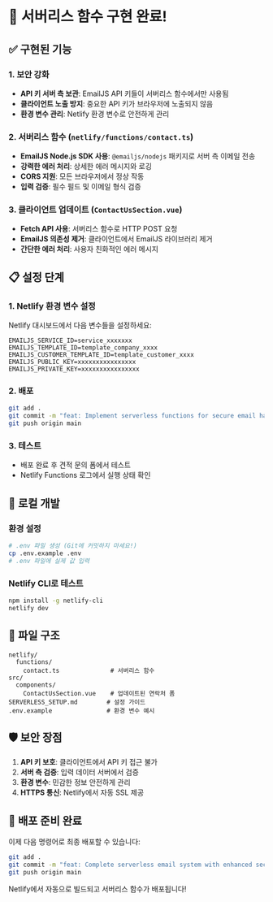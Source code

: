 # 🚀 서버리스 함수 구현 완료!

## ✅ 구현된 기능

### 1. 보안 강화

- **API 키 서버 측 보관**: EmailJS API 키들이 서버리스 함수에서만 사용됨
- **클라이언트 노출 방지**: 중요한 API 키가 브라우저에 노출되지 않음
- **환경 변수 관리**: Netlify 환경 변수로 안전하게 관리

### 2. 서버리스 함수 (`netlify/functions/contact.ts`)

- **EmailJS Node.js SDK 사용**: `@emailjs/nodejs` 패키지로 서버 측 이메일 전송
- **강력한 에러 처리**: 상세한 에러 메시지와 로깅
- **CORS 지원**: 모든 브라우저에서 정상 작동
- **입력 검증**: 필수 필드 및 이메일 형식 검증

### 3. 클라이언트 업데이트 (`ContactUsSection.vue`)

- **Fetch API 사용**: 서버리스 함수로 HTTP POST 요청
- **EmailJS 의존성 제거**: 클라이언트에서 EmailJS 라이브러리 제거
- **간단한 에러 처리**: 사용자 친화적인 에러 메시지

## 📋 설정 단계

### 1. Netlify 환경 변수 설정

Netlify 대시보드에서 다음 변수들을 설정하세요:

```
EMAILJS_SERVICE_ID=service_xxxxxxx
EMAILJS_TEMPLATE_ID=template_company_xxxx
EMAILJS_CUSTOMER_TEMPLATE_ID=template_customer_xxxx
EMAILJS_PUBLIC_KEY=xxxxxxxxxxxxxxxx
EMAILJS_PRIVATE_KEY=xxxxxxxxxxxxxxxx
```

### 2. 배포

```bash
git add .
git commit -m "feat: Implement serverless functions for secure email handling"
git push origin main
```

### 3. 테스트

- 배포 완료 후 견적 문의 폼에서 테스트
- Netlify Functions 로그에서 실행 상태 확인

## 🔧 로컬 개발

### 환경 설정

```bash
# .env 파일 생성 (Git에 커밋하지 마세요!)
cp .env.example .env
# .env 파일에 실제 값 입력
```

### Netlify CLI로 테스트

```bash
npm install -g netlify-cli
netlify dev
```

## 📁 파일 구조

```
netlify/
  functions/
    contact.ts              # 서버리스 함수
src/
  components/
    ContactUsSection.vue    # 업데이트된 연락처 폼
SERVERLESS_SETUP.md        # 설정 가이드
.env.example               # 환경 변수 예시
```

## 🛡️ 보안 장점

1. **API 키 보호**: 클라이언트에서 API 키 접근 불가
2. **서버 측 검증**: 입력 데이터 서버에서 검증
3. **환경 변수**: 민감한 정보 안전하게 관리
4. **HTTPS 통신**: Netlify에서 자동 SSL 제공

## 🚀 배포 준비 완료

이제 다음 명령어로 최종 배포할 수 있습니다:

```bash
git add .
git commit -m "feat: Complete serverless email system with enhanced security"
git push origin main
```

Netlify에서 자동으로 빌드되고 서버리스 함수가 배포됩니다!
